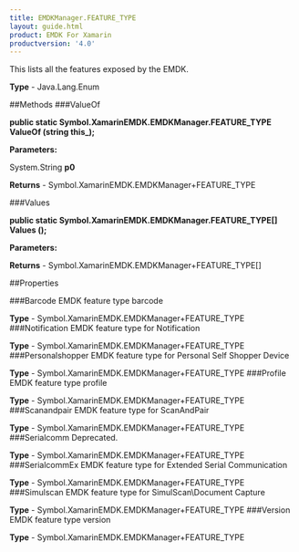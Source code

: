 ```yaml
---
title: EMDKManager.FEATURE_TYPE
layout: guide.html
product: EMDK For Xamarin 
productversion: '4.0' 
---
```

This lists all the features exposed by the EMDK.

**Type** - Java.Lang.Enum

##Methods
###ValueOf

**public static Symbol.XamarinEMDK.EMDKManager.FEATURE_TYPE ValueOf (string this_);**


        

**Parameters:**

System.String **p0** 

**Returns** - Symbol.XamarinEMDK.EMDKManager+FEATURE_TYPE

###Values

**public static Symbol.XamarinEMDK.EMDKManager.FEATURE_TYPE[] Values ();**


        

**Parameters:**

**Returns** - Symbol.XamarinEMDK.EMDKManager+FEATURE_TYPE[]

##Properties

###Barcode
EMDK feature type barcode

**Type** - Symbol.XamarinEMDK.EMDKManager+FEATURE_TYPE
###Notification
EMDK feature type for Notification

**Type** - Symbol.XamarinEMDK.EMDKManager+FEATURE_TYPE
###Personalshopper
EMDK feature type for Personal Self Shopper Device

**Type** - Symbol.XamarinEMDK.EMDKManager+FEATURE_TYPE
###Profile
EMDK feature type profile

**Type** - Symbol.XamarinEMDK.EMDKManager+FEATURE_TYPE
###Scanandpair
EMDK feature type for ScanAndPair

**Type** - Symbol.XamarinEMDK.EMDKManager+FEATURE_TYPE
###Serialcomm
Deprecated. 

**Type** - Symbol.XamarinEMDK.EMDKManager+FEATURE_TYPE
###SerialcommEx
EMDK feature type for Extended Serial Communication

**Type** - Symbol.XamarinEMDK.EMDKManager+FEATURE_TYPE
###Simulscan
EMDK feature type for SimulScan\Document Capture

**Type** - Symbol.XamarinEMDK.EMDKManager+FEATURE_TYPE
###Version
EMDK feature type version

**Type** - Symbol.XamarinEMDK.EMDKManager+FEATURE_TYPE
